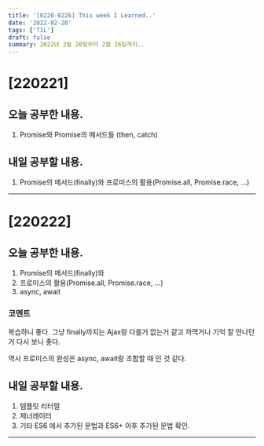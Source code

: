 ```yaml
---
title: '[0220-0226] This week I Learned..'
date: '2022-02-20'
tags: ['TIL']
draft: false
summary: 2022년 2월 20일부터 2월 26일까지..
---
```


# [220221]

## 오늘 공부한 내용.

1. Promise와 Promise의 메서드들 (then, catch)

## 내일 공부할 내용.

1. Promise의 메서드(finally)와 프로미스의 활용(Promise.all, Promise.race, ...)

---

# [220222]

## 오늘 공부한 내용.

1. Promise의 메서드(finally)와
2. 프로미스의 활용(Promise.all, Promise.race, ...)
3. async, await

### 코멘트

복습하니 좋다. 그냥 finally까지는 Ajax랑 다를거 없는거 같고 까먹거나 기억 잘 안나던거 다시 보니 좋다.

역시 프로미스의 완성은 async, await랑 조합할 때 인 것 같다.

## 내일 공부할 내용.

1. 템플릿 리터럴
2. 제너레이터
3. 기타 ES6 에서 추가된 문법과 ES6+ 이후 추가된 문법 확인.

---
